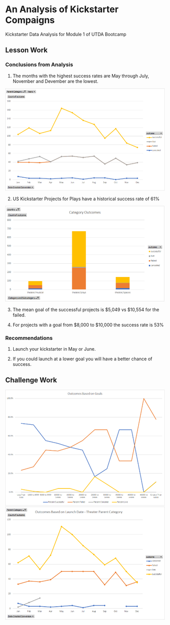 # An Analysis of Kickstarter Compaigns

Kickstarter Data Analysis for Module 1 of UTDA Bootcamp

## Lesson Work

### Conclusions from Analysis

1. The months with the highest success rates are May through July, November and Devember are the lowest.

![Timing](Timing.png)

2. US Kickstarter Projects for Plays have a historical success rate of 61% 

![Category Outcomes](CatOutcomes.png)

3. The mean goal of the successful projects is $5,049 vs $10,554 for the failed.

4. For projects with a goal from $8,000 to $10,000 the success rate is 53% 

### Recommendations

1. Launch your kickstarter in May or June.

2. If you could launch at a lower goal you will have a better chance of success.

## Challenge Work

![Outcomes vs Goals](ChallengeGoals.png)
![Launch Date](ChallengeLaunch.png)
